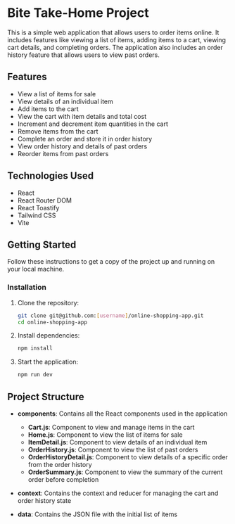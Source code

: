 # Bite Take-Home Project

This is a simple web application that allows users to order items online. It includes features like viewing a list of items, adding items to a cart, viewing cart details, and completing orders. The application also includes an order history feature that allows users to view past orders.

## Features

- View a list of items for sale
- View details of an individual item
- Add items to the cart
- View the cart with item details and total cost
- Increment and decrement item quantities in the cart
- Remove items from the cart
- Complete an order and store it in order history
- View order history and details of past orders
- Reorder items from past orders

## Technologies Used

- React
- React Router DOM
- React Toastify
- Tailwind CSS
- Vite

## Getting Started

Follow these instructions to get a copy of the project up and running on your local machine.

### Installation

1. Clone the repository:

   ```bash
   git clone git@github.com:[username]/online-shopping-app.git
   cd online-shopping-app
   ```

2. Install dependencies:

   ```bash
   npm install
   ```

3. Start the application:
   ```bash
   npm run dev
   ```

## Project Structure

- **components**: Contains all the React components used in the application

  - **Cart.js**: Component to view and manage items in the cart
  - **Home.js**: Component to view the list of items for sale
  - **ItemDetail.js**: Component to view details of an individual item
  - **OrderHistory.js**: Component to view the list of past orders
  - **OrderHistoryDetail.js**: Component to view details of a specific order from the order history
  - **OrderSummary.js**: Component to view the summary of the current order before completion

- **context**: Contains the context and reducer for managing the cart and order history state

- **data**: Contains the JSON file with the initial list of items
